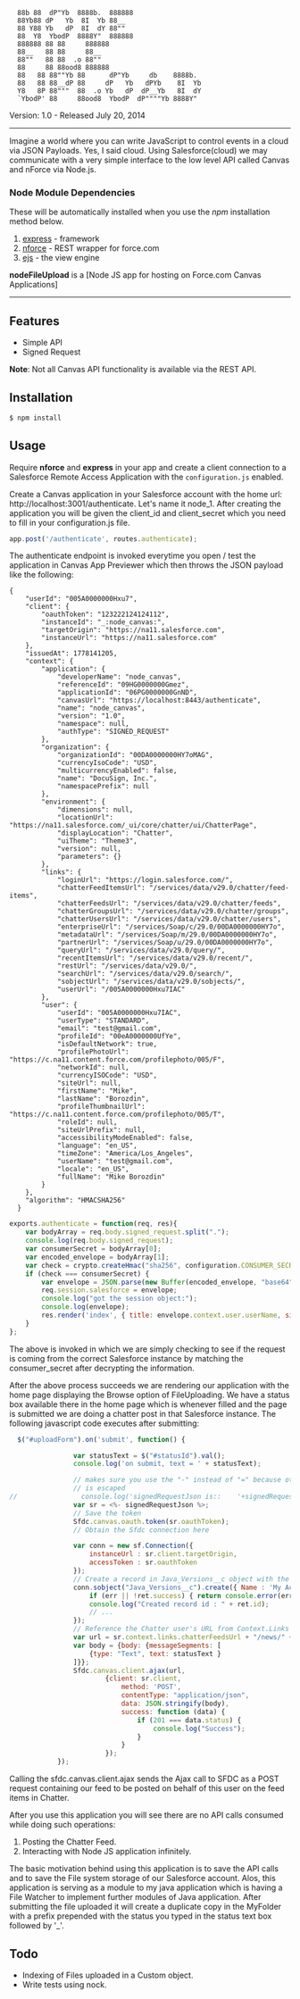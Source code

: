 ```
  88b 88  dP"Yb  8888b.  888888                  
  88Yb88 dP   Yb  8I  Yb 88__                    
  88 Y88 Yb   dP  8I  dY 88""                    
  88  Y8  YbodP  8888Y"  888888                  
  888888 88 88     888888                        
  88__   88 88     88__                          
  88""   88 88  .o 88""                          
  88     88 88ood8 888888                        
  88   88 88""Yb 88      dP"Yb     db    8888b.  
  88   88 88__dP 88     dP   Yb   dPYb    8I  Yb 
  Y8   8P 88"""  88  .o Yb   dP  dP__Yb   8I  dY 
  `YbodP' 88     88ood8  YbodP  dP""""Yb 8888Y"  
```

Version: 1.0 - Released July 20, 2014

*****

Imagine a world where you can write JavaScript to control events in a cloud via JSON Payloads. Yes, I said cloud. Using Salesforce(cloud) we may communicate with a very simple interface to the low level API called Canvas and nForce via Node.js.

### Node Module Dependencies

These will be automatically installed when you use the *npm* installation method below.

1. [express](http://expressjs.com/) - framework
2. [nforce](https://github.com/kevinohara80/nforce) - REST wrapper for force.com
3. [ejs](embeddedjs.com/) - the view engine

**nodeFileUpload** is a [Node JS app for hosting on Force.com Canvas Applications]
*****
## Features

* Simple API
* Signed Request

**Note**: Not all Canvas API functionality is available via the REST API.

## Installation

```bash
$ npm install
```

## Usage

Require **nforce** and **express** in your app and create a client connection to a Salesforce Remote Access Application with the `configuration.js` enabled.

Create a Canvas application in your Salesforce account with the home url: http://localhost:3001/authenticate. Let's name it node_1. After creating the application you will be given the client_id and client_secret which you need to fill in your configuration.js file.

```js
app.post('/authenticate', routes.authenticate);
```

The authenticate endpoint is invoked everytime you open / test the application in Canvas App Previewer which then throws the JSON payload like the following:
```Sample HTTP POST request body from Salesforce
{
    "userId": "005A0000000Hxu7",
    "client": {
        "oauthToken": "123222124124112",
        "instanceId": "_:node_canvas:",
        "targetOrigin": "https://na11.salesforce.com",
        "instanceUrl": "https://na11.salesforce.com"
    },
    "issuedAt": 1778141205,
    "context": {
        "application": {
            "developerName": "node_canvas",
            "referenceId": "09HG0000000Gmez",
            "applicationId": "06PG0000000GnND",
            "canvasUrl": "https://localhost:8443/authenticate",
            "name": "node_canvas",
            "version": "1.0",
            "namespace": null,
            "authType": "SIGNED_REQUEST"
        },
        "organization": {
            "organizationId": "00DA0000000HY7oMAG",
            "currencyIsoCode": "USD",
            "multicurrencyEnabled": false,
            "name": "DocuSign, Inc.",
            "namespacePrefix": null
        },
        "environment": {
            "dimensions": null,
            "locationUrl": "https://na11.salesforce.com/_ui/core/chatter/ui/ChatterPage",
            "displayLocation": "Chatter",
            "uiTheme": "Theme3",
            "version": null,
            "parameters": {}
        },
        "links": {
            "loginUrl": "https://login.salesforce.com/",
            "chatterFeedItemsUrl": "/services/data/v29.0/chatter/feed-items",
            "chatterFeedsUrl": "/services/data/v29.0/chatter/feeds",
            "chatterGroupsUrl": "/services/data/v29.0/chatter/groups",
            "chatterUsersUrl": "/services/data/v29.0/chatter/users",
            "enterpriseUrl": "/services/Soap/c/29.0/00DA0000000HY7o",
            "metadataUrl": "/services/Soap/m/29.0/00DA0000000HY7o",
            "partnerUrl": "/services/Soap/u/29.0/00DA0000000HY7o",
            "queryUrl": "/services/data/v29.0/query/",
            "recentItemsUrl": "/services/data/v29.0/recent/",
            "restUrl": "/services/data/v29.0/",
            "searchUrl": "/services/data/v29.0/search/",
            "sobjectUrl": "/services/data/v29.0/sobjects/",
            "userUrl": "/005A0000000Hxu7IAC"
        },
        "user": {
            "userId": "005A0000000Hxu7IAC",
            "userType": "STANDARD",
            "email": "test@gmail.com",
            "profileId": "00eA0000000UfYe",
            "isDefaultNetwork": true,
            "profilePhotoUrl": "https://c.na11.content.force.com/profilephoto/005/F",
            "networkId": null,
            "currencyISOCode": "USD",
            "siteUrl": null,
            "firstName": "Mike",
            "lastName": "Borozdin",
            "profileThumbnailUrl": "https://c.na11.content.force.com/profilephoto/005/T",
            "roleId": null,
            "siteUrlPrefix": null,
            "accessibilityModeEnabled": false,
            "language": "en_US",
            "timeZone": "America/Los_Angeles",
            "userName": "test@gmail.com",
            "locale": "en_US",
            "fullName": "Mike Borozdin"
        }
    },
    "algorithm": "HMACSHA256" 
  }
```

```js
exports.authenticate = function(req, res){
    var bodyArray = req.body.signed_request.split(".");
    console.log(req.body.signed_request);
    var consumerSecret = bodyArray[0];
    var encoded_envelope = bodyArray[1];
    var check = crypto.createHmac("sha256", configuration.CONSUMER_SECRET).update(encoded_envelope).digest("base64");
    if (check === consumerSecret) {
        var envelope = JSON.parse(new Buffer(encoded_envelope, "base64").toString("ascii"));
        req.session.salesforce = envelope;
        console.log("got the session object:");
        console.log(envelope);
        res.render('index', { title: envelope.context.user.userName, signedRequestJson : JSON.stringify(envelope) });
    }
};
```

The above is invoked in which we are simply checking to see if the request is coming from the correct Salesforce instance by matching the consumer_secret after decrypting the information.


After the above process succeeds we are rendering our application with the home page displaying the Browse option of FileUploading. We have a status box available there in the home page which is whenever filled and the page is submitted we are doing a chatter post in that Salesforce instance. The following javascript code executes after submitting:
```js
  $("#uploadForm").on('submit', function() {

                var statusText = $("#statusId").val();
                console.log('on submit, text = ' + statusText);

                // makes sure you use the "-" instead of "=" because otherwise the JSON
                // is escaped
//                console.log('signedRequestJson is::    '+signedRequestJson);
                var sr = <%- signedRequestJson %>;
                // Save the token
                Sfdc.canvas.oauth.token(sr.oauthToken);
                // Obtain the Sfdc connection here

                var conn = new sf.Connection({
                    instanceUrl : sr.client.targetOrigin,
                    accessToken : sr.oauthToken
                });
                // Create a record in Java_Versions__c object with the fields 
                conn.sobject("Java_Versions__c").create({ Name : 'My Account #1' }, function(err, ret) {
                    if (err || !ret.success) { return console.error(err, ret); }
                    console.log("Created record id : " + ret.id);
                    // ...
                });
                // Reference the Chatter user's URL from Context.Links object.
                var url = sr.context.links.chatterFeedsUrl + "/news/" + sr.context.user.userId + "/feed-items";
                var body = {body: {messageSegments: [
                    {type: "Text", text: statusText }
                ]}};
                Sfdc.canvas.client.ajax(url,
                        {client: sr.client,
                            method: 'POST',
                            contentType: "application/json",
                            data: JSON.stringify(body),
                            success: function (data) {
                                if (201 === data.status) {
                                    console.log("Success");
                                }
                            }
                        });
            });
```

Calling the sfdc.canvas.client.ajax sends the Ajax call to SFDC as a POST request containing our feed to be posted on behalf of this user on the feed items in Chatter.

After you use this application you will see there are no API calls consumed while doing such operations:
1. Posting the Chatter Feed.
2. Interacting with Node JS application infinitely.

The basic motivation behind using this application is to save the API calls and to save the File system storage of our Salesforce account. Alos, this application is serving as a module to my java application which is having a File Watcher to implement further modules of Java application. After submitting the file uploaded it will create a duplicate copy in the MyFolder with a prefix prepended with the status you typed in the status text box followed by '_'.

## Todo

* Indexing of Files uploaded in a Custom object.
* Write tests using nock.
